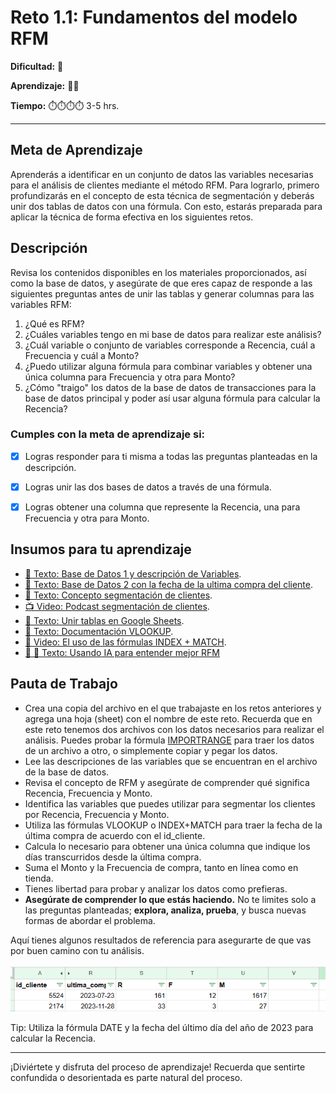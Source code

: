 # Reto 1.1: Fundamentos del modelo RFM

**Dificultad:** 🌻 

**Aprendizaje:** 🍯🍯 

**Tiempo:** ⏱️️⏱️️⏱️️⏱️️ 3-5 hrs.


---


## Meta de Aprendizaje

Aprenderás a identificar en un conjunto de datos las variables necesarias para el análisis de clientes mediante el método RFM. Para lograrlo, primero profundizarás en el concepto de esta técnica de segmentación y deberás unir dos tablas de datos con una fórmula. Con esto, estarás preparada para aplicar la técnica de forma efectiva en los siguientes retos.

## Descripción

Revisa los contenidos disponibles en los materiales proporcionados, así como la base de datos, y asegúrate de que eres capaz de responde a las siguientes preguntas antes de unir las tablas y generar columnas para las variables RFM:

1. ¿Qué es RFM?
2. ¿Cuáles variables tengo en mi base de datos para realizar este análisis?
3. ¿Cuál variable o conjunto de variables corresponde a Recencia, cuál a Frecuencia y cuál a Monto?
4. ¿Puedo utilizar alguna fórmula para combinar variables y obtener una única columna para Frecuencia y otra para Monto?
5. ¿Cómo "traigo" los datos de la base de datos de transacciones para la base de datos principal y poder así usar alguna fórmula para calcular la Recencia?


### Cumples con la meta de aprendizaje si:

- [x] Logras responder para ti misma a todas las preguntas planteadas en la descripción.
- [x] Logras unir las dos bases de datos a través de una fórmula.
- [x] Logras obtener una columna que represente la Recencia, una para Frecuencia y otra para Monto.


## Insumos para tu aprendizaje
<!-- Los enlaces a topics, hay que ponerlos usando este patrón  //PATH_TO_THIS_SCRIPT:?lang=XX&track=XXX&skill=XXXXXX&module=XXXXXX//rfm_prompt_ES.md-->
<!-- luego será compeltado por el script en python del repo en GH -->
- [📄 Texto: Base de Datos 1 y descripción de Variables](https://docs.google.com/spreadsheets/d/1nE1yZuE-bzZ2Ot4xjbq3zADqTcNXnNA4_ksE7uYE2JI/copy?).
- [📄 Texto: Base de Datos 2 con la fecha de la ultima compra del cliente](https://docs.google.com/spreadsheets/d/1lM0f0Pu78rq4t-eHCHnPo0T8lIS0F4bs22WS4gtCQWk/copy?).
- [📄 Texto:  Concepto segmentación de clientes](https://docs.google.com/document/d/1I3_bay1ymFa0iMRz6W_C_mpmnahMdMs5_0UEiKf1jTo/edit?usp=sharing).
- [📺 Video: Podcast segmentación de clientes](https://open.spotify.com/episode/23JZkyLP28b2U9E9LIEaWV).
- [📄 Texto: Unir tablas en Google Sheets](https://docs.google.com/document/d/1mPYh7wmMmqUl5k8lACskw7Jav315NVZHrNymf6NwJss/edit?usp=sharing).
- [📄 Texto: Documentación VLOOKUP](https://support.google.com/docs/answer/3093318?hl=es).
- [📄 Video: El uso de las fórmulas INDEX + MATCH](https://www.youtube.com/watch?v=QzCVTurf5vs).
- [🤖 🤝 Texto: Usando IA para entender mejor RFM](//PATH_TO_THIS_SCRIPT:?lang=XX&track=XXX&skill=XXXXXX&module=XXXXXX//rfm_prompt_ES.md)


## Pauta de Trabajo

- Crea una copia del archivo en el que trabajaste en los retos anteriores y agrega una hoja (sheet) con el nombre de este reto. Recuerda que en este reto tenemos dos archivos con los datos necesarios para realizar el análisis. Puedes probar la fórmula [IMPORTRANGE](https://www.loom.com/share/80681eee41704fd1a919a8fabde781ac?sid=9fc7ea93-1ef5-4fa5-b691-3bed2e363b1d) para traer los datos de un archivo a otro, o simplemente copiar y pegar los datos.
- Lee las descripciones de las variables que se encuentran en el archivo de la base de datos.
- Revisa el concepto de RFM y asegúrate de comprender qué significa Recencia, Frecuencia y Monto.
- Identifica las variables que puedes utilizar para segmentar los clientes por Recencia, Frecuencia y Monto.
- Utiliza las fórmulas VLOOKUP o INDEX+MATCH para traer la fecha de la última compra de acuerdo con el id_cliente.
- Calcula lo necesario para obtener una única columna que indique los días transcurridos desde la última compra.
- Suma el Monto y la Frecuencia de compra, tanto en línea como en tienda.
- Tienes libertad para probar y analizar los datos como prefieras.
- **Asegúrate de comprender lo que estás haciendo.** No te limites solo a las preguntas planteadas; **explora, analiza, prueba**, y busca nuevas formas de abordar el problema.

Aquí tienes algunos resultados de referencia para asegurarte de que vas por buen camino con tu análisis.

![image](https://raw.githubusercontent.com/Laboratoria/digitaljumpstart-curriculum/main/DAT/00_assets/image_solucion_rfm.png)

Tip: Utiliza la fórmula DATE y la fecha del último día del año de 2023 para calcular la Recencia.

---

¡Diviértete y disfruta del proceso de aprendizaje! Recuerda que sentirte confundida o desorientada es parte natural del proceso.

